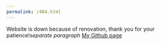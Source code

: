 ```yaml
---
permalink: /404.html
---
```


Website is down because of renovation, thank you for your patience!*separate paragraph*
[My Github page](https://github.com/MayoIsASauce)
